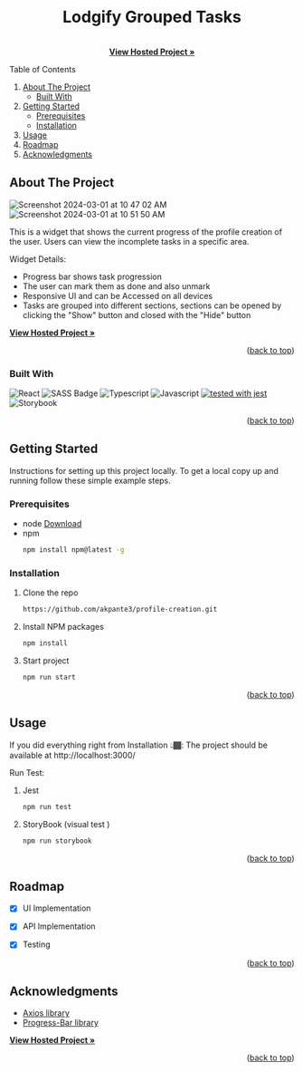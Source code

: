 
<a name="readme-top"></a>



<!-- PROJECT LOGO -->
<br />
<div align="center">
  <h1 align="center"> Lodgify Grouped Tasks</h1>
  <p align="center">
    <br />
    <a href="https://profile-creation-iota.vercel.app/"><strong>View Hosted Project »</strong></a>
    <br />
  </p>
</div>



<!-- TABLE OF CONTENTS -->
  <summary>Table of Contents</summary>
  <ol>
    <li>
      <a href="#about-the-project">About The Project</a>
      <ul>
        <li><a href="#built-with">Built With</a></li>
      </ul>
    </li>
    <li>
      <a href="#getting-started">Getting Started</a>
      <ul>
        <li><a href="#prerequisites">Prerequisites</a></li>
        <li><a href="#installation">Installation</a></li>
      </ul>
    </li>
    <li><a href="#usage">Usage</a></li>
    <li><a href="#roadmap">Roadmap</a></li>
    <li><a href="#acknowledgments">Acknowledgments</a></li>
  </ol>




<!-- ABOUT THE PROJECT -->
## About The Project

![Screenshot 2024-03-01 at 10 47 02 AM](https://github.com/akpante3/profile-creation/assets/37974813/76160316-7184-49ce-a5a3-05a4d83212c7)
![Screenshot 2024-03-01 at 10 51 50 AM](https://github.com/akpante3/profile-creation/assets/37974813/3040f724-c6b8-4ad9-a0d2-824f55a116b9)


This is a widget that shows the current progress of the profile creation of the user. Users can view the incomplete tasks in a specific area.

Widget Details:
* Progress bar shows task progression
* The user can mark them as done and also unmark
* Responsive UI and can be Accessed on all devices
* Tasks are grouped into different sections, sections can be opened by clicking the "Show" button and closed with the "Hide" button 

<a href="https://profile-creation-iota.vercel.app/"><strong>View Hosted Project »</strong></a>

<p align="right">(<a href="#readme-top">back to top</a>)</p>



### Built With

![React](https://img.shields.io/badge/-React-61DBFB?style=for-the-badge&labelColor=black&logo=react&logoColor=61DBFB)
![SASS Badge](https://img.shields.io/badge/Sass-CC6699?style=for-the-badge&logo=sass&logoColor=white)
![Typescript](https://img.shields.io/badge/Typescript-007acc?style=for-the-badge&labelColor=black&logo=typescript&logoColor=007acc)
![Javascript](https://img.shields.io/badge/Javascript-F0DB4F?style=for-the-badge&labelColor=black&logo=javascript&logoColor=F0DB4F)
[![tested with jest](https://img.shields.io/badge/tested_with-jest-99424f.svg?logo=jest)](https://github.com/jestjs/jest)
![Storybook](https://cdn.jsdelivr.net/gh/storybookjs/brand@main/badge/badge-storybook.svg)



<p align="right">(<a href="#readme-top">back to top</a>)</p>



<!-- GETTING STARTED -->
## Getting Started

Instructions for setting up this project locally.
To get a local copy up and running follow these simple example steps.

### Prerequisites
* node <a href="https://nodejs.org/en">Download</a>
* npm
  ```sh
  npm install npm@latest -g
  ```

### Installation

1. Clone the repo
     ```sh
     https://github.com/akpante3/profile-creation.git
     ```
2. Install NPM packages
     ```sh
     npm install
     ```
3. Start project
     ```sh
     npm run start
     ```

<p align="right">(<a href="#readme-top">back to top</a>)</p>



<!-- USAGE EXAMPLES -->
## Usage
If you did everything right from Installation 👆🏾: The project should be available at http://localhost:3000/
 
Run Test: 
1. Jest
   ```sh
   npm run test
   ```
2. StoryBook (visual test )
   ```sh
   npm run storybook
   ```

<p align="right">(<a href="#readme-top">back to top</a>)</p>



<!-- ROADMAP -->
## Roadmap

- [x] UI Implementation
- [x] API Implementation 
- [x] Testing


<p align="right">(<a href="#readme-top">back to top</a>)</p>


<!-- ACKNOWLEDGMENTS -->
## Acknowledgments

* [Axios library](https://www.npmjs.com/package/axios)
* [Progress-Bar library](https://www.npmjs.com/package/@ramonak/react-progress-bar)

<a href="https://profile-creation-iota.vercel.app/"><strong>View Hosted Project »</strong></a>


<p align="right">(<a href="#readme-top">back to top</a>)</p>


